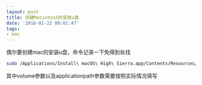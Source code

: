 ```yaml
---
layout: post
title: 创建Macintosh的安装u盘
date: '2018-01-22 09:01:47'
tags:
- mac
---
```


偶尔要创建mac的安装u盘，命令记录一下免得到处找

``` bash
sudo /Applications/Install\ macOS\ High\ Sierra.app/Contents/Resources/createinstallmedia --volume /Volumes/InstallMacintosh --applicationpath /Applications/Install\ macOS\ High\ Sierra.app --nointeraction
```

其中volume参数以及applicationpath参数需要按照实际情况填写